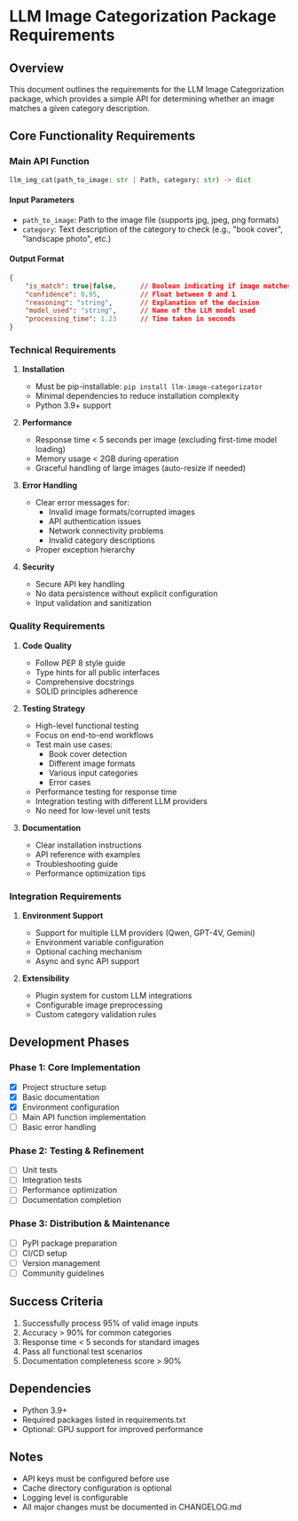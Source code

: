 # LLM Image Categorization Package Requirements

## Overview
This document outlines the requirements for the LLM Image Categorization package, which provides a simple API for determining whether an image matches a given category description.

## Core Functionality Requirements

### Main API Function
```python
llm_img_cat(path_to_image: str | Path, category: str) -> dict
```

#### Input Parameters
- `path_to_image`: Path to the image file (supports jpg, jpeg, png formats)
- `category`: Text description of the category to check (e.g., "book cover", "landscape photo", etc.)

#### Output Format
```json
{
    "is_match": true|false,      // Boolean indicating if image matches category
    "confidence": 0.95,          // Float between 0 and 1
    "reasoning": "string",       // Explanation of the decision
    "model_used": "string",      // Name of the LLM model used
    "processing_time": 1.23      // Time taken in seconds
}
```

### Technical Requirements

1. **Installation**
   - Must be pip-installable: `pip install llm-image-categorizator`
   - Minimal dependencies to reduce installation complexity
   - Python 3.9+ support

2. **Performance**
   - Response time < 5 seconds per image (excluding first-time model loading)
   - Memory usage < 2GB during operation
   - Graceful handling of large images (auto-resize if needed)

3. **Error Handling**
   - Clear error messages for:
     - Invalid image formats/corrupted images
     - API authentication issues
     - Network connectivity problems
     - Invalid category descriptions
   - Proper exception hierarchy

4. **Security**
   - Secure API key handling
   - No data persistence without explicit configuration
   - Input validation and sanitization

### Quality Requirements

1. **Code Quality**
   - Follow PEP 8 style guide
   - Type hints for all public interfaces
   - Comprehensive docstrings
   - SOLID principles adherence

2. **Testing Strategy**
   - High-level functional testing
   - Focus on end-to-end workflows
   - Test main use cases:
     - Book cover detection
     - Different image formats
     - Various input categories
     - Error cases
   - Performance testing for response time
   - Integration testing with different LLM providers
   - No need for low-level unit tests

3. **Documentation**
   - Clear installation instructions
   - API reference with examples
   - Troubleshooting guide
   - Performance optimization tips

### Integration Requirements

1. **Environment Support**
   - Support for multiple LLM providers (Qwen, GPT-4V, Gemini)
   - Environment variable configuration
   - Optional caching mechanism
   - Async and sync API support

2. **Extensibility**
   - Plugin system for custom LLM integrations
   - Configurable image preprocessing
   - Custom category validation rules

## Development Phases

### Phase 1: Core Implementation
- [x] Project structure setup
- [x] Basic documentation
- [x] Environment configuration
- [ ] Main API function implementation
- [ ] Basic error handling

### Phase 2: Testing & Refinement
- [ ] Unit tests
- [ ] Integration tests
- [ ] Performance optimization
- [ ] Documentation completion

### Phase 3: Distribution & Maintenance
- [ ] PyPI package preparation
- [ ] CI/CD setup
- [ ] Version management
- [ ] Community guidelines

## Success Criteria
1. Successfully process 95% of valid image inputs
2. Accuracy > 90% for common categories
3. Response time < 5 seconds for standard images
4. Pass all functional test scenarios
5. Documentation completeness score > 90%

## Dependencies
- Python 3.9+
- Required packages listed in requirements.txt
- Optional: GPU support for improved performance

## Notes
- API keys must be configured before use
- Cache directory configuration is optional
- Logging level is configurable
- All major changes must be documented in CHANGELOG.md 